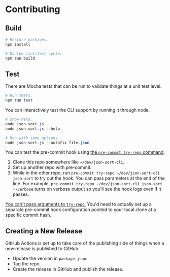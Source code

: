 # Contributing

## Build

```powershell
# Restore packages.
npm install

# Do the lint/test cycle.
npm run build
```

## Test

There are Mocha tests that can be run to validate things at a unit test level.

```powershell
# Run tests.
npm run test
```

You can interactively test the CLI support by running it through node.

```powershell
# Show help.
node json-sort.js
node json-sort.js --help

# Run with some options.
node json-sort.js --autofix file.json
```

You can test the pre-commit hook using [the `pre-commit try-repo` command](https://pre-commit.com/#developing-hooks-interactively).

1. Clone this repo somewhere like `~/dev/json-sort-cli`.
2. Set up another repo with pre-commit.
3. While in the other repo, run `pre-commit try-repo ~/dev/json-sort-cli json-sort` to try out the hook. You can pass parameters at the end of the line. For example, `pre-commit try-repo ~/dev/json-sort-cli json-sort --verbose` turns on verbose output so you'll see the hook logs even if it passes.

[You can't pass arguments to `try-repo`.](https://github.com/pre-commit/pre-commit/issues/850) You'd need to actually set up a separate pre-commit hook configuration pointed to your local clone at a specific commit hash.

## Creating a New Release

GitHub Actions is set up to take care of the publishing side of things when a new release is published to GitHub.

- Update the version in `package.json`.
- Tag the repo.
- Create the release in GitHub and publish the release.
